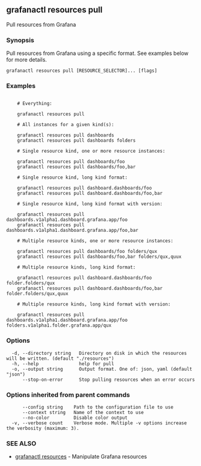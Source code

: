 ## grafanactl resources pull

Pull resources from Grafana

### Synopsis

Pull resources from Grafana using a specific format. See examples below for more details.

```
grafanactl resources pull [RESOURCE_SELECTOR]... [flags]
```

### Examples

```

	# Everything:

	grafanactl resources pull

	# All instances for a given kind(s):

	grafanactl resources pull dashboards
	grafanactl resources pull dashboards folders

	# Single resource kind, one or more resource instances:

	grafanactl resources pull dashboards/foo
	grafanactl resources pull dashboards/foo,bar

	# Single resource kind, long kind format:

	grafanactl resources pull dashboard.dashboards/foo
	grafanactl resources pull dashboard.dashboards/foo,bar

	# Single resource kind, long kind format with version:

	grafanactl resources pull dashboards.v1alpha1.dashboard.grafana.app/foo
	grafanactl resources pull dashboards.v1alpha1.dashboard.grafana.app/foo,bar

	# Multiple resource kinds, one or more resource instances:

	grafanactl resources pull dashboards/foo folders/qux
	grafanactl resources pull dashboards/foo,bar folders/qux,quux

	# Multiple resource kinds, long kind format:

	grafanactl resources pull dashboard.dashboards/foo folder.folders/qux
	grafanactl resources pull dashboard.dashboards/foo,bar folder.folders/qux,quux

	# Multiple resource kinds, long kind format with version:

	grafanactl resources pull dashboards.v1alpha1.dashboard.grafana.app/foo folders.v1alpha1.folder.grafana.app/qux
```

### Options

```
  -d, --directory string   Directory on disk in which the resources will be written. (default "./resources")
  -h, --help               help for pull
  -o, --output string      Output format. One of: json, yaml (default "json")
      --stop-on-error      Stop pulling resources when an error occurs
```

### Options inherited from parent commands

```
      --config string    Path to the configuration file to use
      --context string   Name of the context to use
      --no-color         Disable color output
  -v, --verbose count    Verbose mode. Multiple -v options increase the verbosity (maximum: 3).
```

### SEE ALSO

* [grafanactl resources](grafanactl_resources.md)	 - Manipulate Grafana resources

